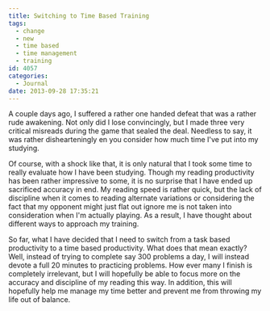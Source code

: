 ```yaml
---
title: Switching to Time Based Training
tags:
  - change
  - new
  - time based
  - time management
  - training
id: 4057
categories:
  - Journal
date: 2013-09-28 17:35:21
---
```


A couple days ago, I suffered a rather one handed defeat that was a rather rude awakening. Not only did I lose convincingly, but I made three very critical misreads during the game that sealed the deal. Needless to say, it was rather dishearteningly en you consider how much time I've put into my studying.

Of course, with a shock like that, it is only natural that I took some time to really evaluate how I have been studying. Though my reading productivity has been rather impressive to some, it is no surprise that I have ended up sacrificed accuracy in end. My reading speed is rather quick, but the lack of discipline when it comes to reading alternate variations or considering the fact that my opponent might just flat out ignore me is not taken into consideration when I'm actually playing. As a result, I have thought about different ways to approach my training.

So far, what I have decided that I need to switch from a task based productivity to a time based productivity. What does that mean exactly? Well, instead of trying to complete say 300 problems a day, I will instead devote a full 20 minutes to practicing problems. How ever many I finish is completely irrelevant, but I will hopefully be able to focus more on the accuracy and discipline of my reading this way. In addition, this will hopefully help me manage my time better and prevent me from throwing my life out of balance.